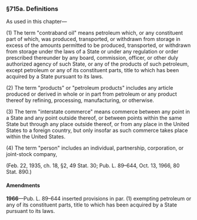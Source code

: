 ### §715a. Definitions ###

As used in this chapter—

(1) The term "contraband oil" means petroleum which, or any constituent part of which, was produced, transported, or withdrawn from storage in excess of the amounts permitted to be produced, transported, or withdrawn from storage under the laws of a State or under any regulation or order prescribed thereunder by any board, commission, officer, or other duly authorized agency of such State, or any of the products of such petroleum, except petroleum or any of its constituent parts, title to which has been acquired by a State pursuant to its laws.

(2) The term "products" or "petroleum products" includes any article produced or derived in whole or in part from petroleum or any product thereof by refining, processing, manufacturing, or otherwise.

(3) The term "interstate commerce" means commerce between any point in a State and any point outside thereof, or between points within the same State but through any place outside thereof, or from any place in the United States to a foreign country, but only insofar as such commerce takes place within the United States.

(4) The term "person" includes an individual, partnership, corporation, or joint-stock company,

(Feb. 22, 1935, ch. 18, §2, 49 Stat. 30; Pub. L. 89–644, Oct. 13, 1966, 80 Stat. 890.)

#### Amendments ####

**1966**—Pub. L. 89–644 inserted provisions in par. (1) exempting petroleum or any of its constituent parts, title to which has been acquired by a State pursuant to its laws.